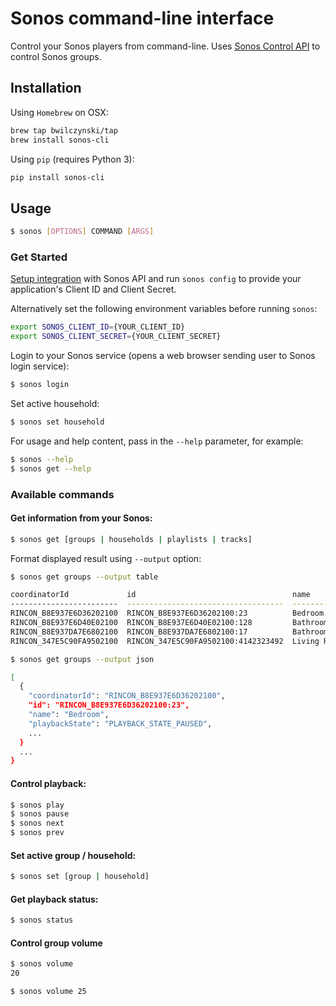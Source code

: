 # Sonos command-line interface

Control your Sonos players from command-line. Uses [Sonos Control API](https://developer.sonos.com/reference/control-api/) to control Sonos groups.

## Installation

Using `Homebrew` on OSX:

```sh
brew tap bwilczynski/tap
brew install sonos-cli
```


Using `pip` (requires Python 3):

```sh
pip install sonos-cli
```

## Usage

```bash
$ sonos [OPTIONS] COMMAND [ARGS]
```

### Get Started

[Setup integration](https://developer.sonos.com/build/direct-control/authorize/) with Sonos API 
and run `sonos config` to provide 
your application's Client ID and Client Secret.

Alternatively set the following environment variables before running `sonos`:

```bash
export SONOS_CLIENT_ID={YOUR_CLIENT_ID}
export SONOS_CLIENT_SECRET={YOUR_CLIENT_SECRET}
```

Login to your Sonos service (opens a web browser sending user to Sonos login service):

```bash
$ sonos login
```

Set active household:

```bash
$ sonos set household
```

For usage and help content, pass in the `--help` parameter, for example:

```bash
$ sonos --help
$ sonos get --help
```

### Available commands

#### Get information from your Sonos:

```bash
$ sonos get [groups | households | playlists | tracks]
```

Format displayed result using `--output` option:


```bash
$ sonos get groups --output table

coordinatorId             id                                   name              playbackState
------------------------  -----------------------------------  ----------------  ----------------------
RINCON_B8E937E6D36202100  RINCON_B8E937E6D36202100:23          Bedroom.          PLAYBACK_STATE_PAUSED
RINCON_B8E937E6D40E02100  RINCON_B8E937E6D40E02100:128         Bathroom          PLAYBACK_STATE_IDLE
RINCON_B8E937DA7E6802100  RINCON_B8E937DA7E6802100:17          Bathroom 2.       PLAYBACK_STATE_PAUSED
RINCON_347E5C90FA9502100  RINCON_347E5C90FA9502100:4142323492  Living Room       PLAYBACK_STATE_PLAYING
```

```bash
$ sonos get groups --output json

[
  {
    "coordinatorId": "RINCON_B8E937E6D36202100",
    "id": "RINCON_B8E937E6D36202100:23",
    "name": "Bedroom",
    "playbackState": "PLAYBACK_STATE_PAUSED",
    ...
  }
  ...
}
```

#### Control playback:

```bash
$ sonos play
$ sonos pause
$ sonos next
$ sonos prev
```

#### Set active group / household:

```bash
$ sonos set [group | household]
```

#### Get playback status:

```bash
$ sonos status
```

#### Control group volume

```bash
$ sonos volume
20
```

```bash
$ sonos volume 25
```
